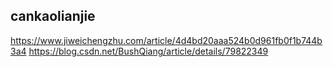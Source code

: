 ## 

## cankaolianjie
https://www.jiweichengzhu.com/article/4d4bd20aaa524b0d961fb0f1b744b3a4
https://blog.csdn.net/BushQiang/article/details/79822349
